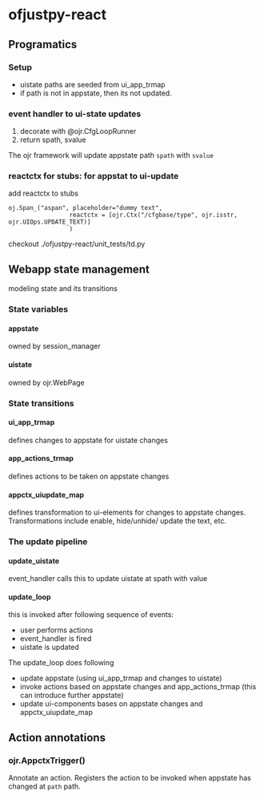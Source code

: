 # ofjustpy-react

## Programatics
### Setup 
- uistate paths are seeded from ui_app_trmap
- if path is not in appstate, then its not updated. 

### event handler to ui-state updates
1. decorate with @ojr.CfgLoopRunner
2. return spath, svalue 

The ojr framework will update appstate path `spath` with `svalue`

### reactctx for stubs: for appstat to ui-update 
add reactctx to stubs 
```
oj.Span_("aspan", placeholder="dummy text",
                 reactctx = [ojr.Ctx("/cfgbase/type", ojr.isstr, ojr.UIOps.UPDATE_TEXT)]
                 )
```
checkout ./ofjustpy-react/unit_tests/td.py


## Webapp state management
modeling state and its transitions 
### State variables
#### appstate
owned by session_manager
#### uistate
owned by ojr.WebPage 

### State transitions
#### ui_app_trmap
defines changes to appstate for uistate changes

#### app_actions_trmap 
defines actions to be taken on appstate changes

#### appctx_uiupdate_map
defines transformation to ui-elements for changes to appstate changes. 
Transformations include enable, hide/unhide/ update the text, etc. 

### The update pipeline
#### update_uistate
event_handler calls this to update uistate at spath with value

#### update_loop
this is invoked after following 
sequence of events:
- user performs actions
- event_handler is fired 
- uistate is updated   

The update_loop does following
- update appstate (using ui_app_trmap and changes to uistate)
- invoke actions based on appstate changes and app_actions_trmap (this can introduce further appstate)
- update ui-components bases on appstate changes and appctx_uiupdate_map



## Action annotations
### ojr.AppctxTrigger(<path>)
Annotate an action. Registers the action to be invoked when appstate has changed at `path` path. 
